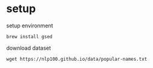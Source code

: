 # setup

setup environment

```shell script
brew install gsed
```

download dataset

```shell script
wget https://nlp100.github.io/data/popular-names.txt
```
